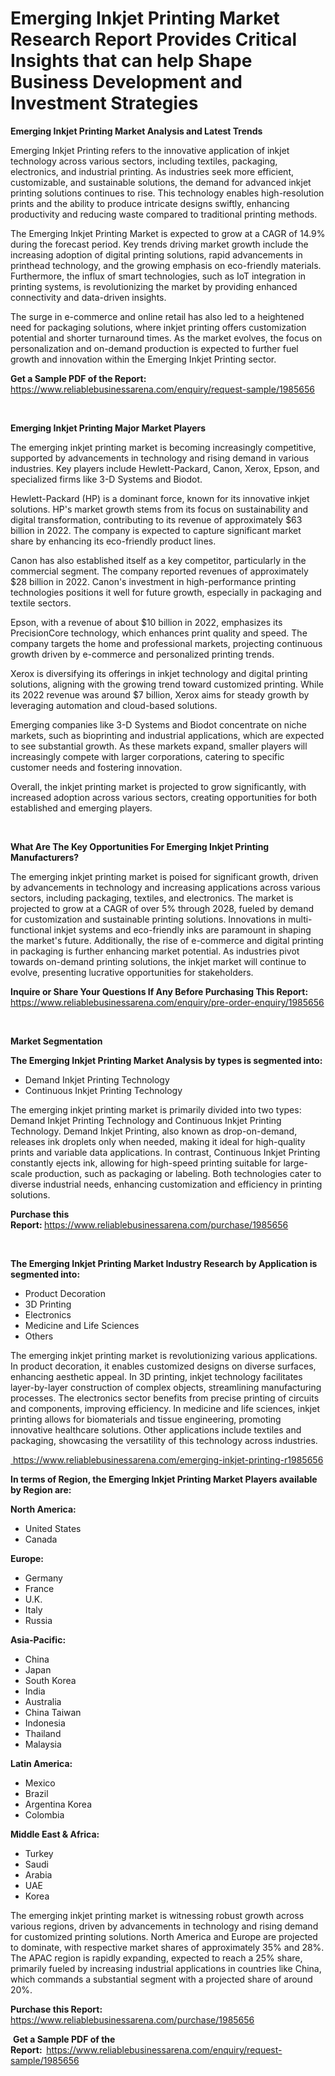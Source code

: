 <p><h1>Emerging Inkjet Printing Market Research Report Provides Critical Insights that can help Shape Business Development and Investment Strategies</h1></p><p><strong>Emerging Inkjet Printing Market Analysis and Latest Trends</strong></p>
<p><p>Emerging Inkjet Printing refers to the innovative application of inkjet technology across various sectors, including textiles, packaging, electronics, and industrial printing. As industries seek more efficient, customizable, and sustainable solutions, the demand for advanced inkjet printing solutions continues to rise. This technology enables high-resolution prints and the ability to produce intricate designs swiftly, enhancing productivity and reducing waste compared to traditional printing methods.</p><p>The Emerging Inkjet Printing Market is expected to grow at a CAGR of 14.9% during the forecast period. Key trends driving market growth include the increasing adoption of digital printing solutions, rapid advancements in printhead technology, and the growing emphasis on eco-friendly materials. Furthermore, the influx of smart technologies, such as IoT integration in printing systems, is revolutionizing the market by providing enhanced connectivity and data-driven insights.</p><p>The surge in e-commerce and online retail has also led to a heightened need for packaging solutions, where inkjet printing offers customization potential and shorter turnaround times. As the market evolves, the focus on personalization and on-demand production is expected to further fuel growth and innovation within the Emerging Inkjet Printing sector.</p></p>
<p><strong>Get a Sample PDF of the Report:&nbsp;</strong> <a href="https://www.reliablebusinessarena.com/enquiry/request-sample/1985656?utm_campaign=3258&utm_medium=2&utm_source=Github&utm_content=ia&utm_term=16042025&utm_id=emerging-inkjet-printing">https://www.reliablebusinessarena.com/enquiry/request-sample/1985656</a></p>
<p>&nbsp;</p>
<p><strong>Emerging Inkjet Printing Major Market Players</strong></p>
<p><p>The emerging inkjet printing market is becoming increasingly competitive, supported by advancements in technology and rising demand in various industries. Key players include Hewlett-Packard, Canon, Xerox, Epson, and specialized firms like 3-D Systems and Biodot. </p><p>Hewlett-Packard (HP) is a dominant force, known for its innovative inkjet solutions. HP's market growth stems from its focus on sustainability and digital transformation, contributing to its revenue of approximately $63 billion in 2022. The company is expected to capture significant market share by enhancing its eco-friendly product lines.</p><p>Canon has also established itself as a key competitor, particularly in the commercial segment. The company reported revenues of approximately $28 billion in 2022. Canon's investment in high-performance printing technologies positions it well for future growth, especially in packaging and textile sectors.</p><p>Epson, with a revenue of about $10 billion in 2022, emphasizes its PrecisionCore technology, which enhances print quality and speed. The company targets the home and professional markets, projecting continuous growth driven by e-commerce and personalized printing trends.</p><p>Xerox is diversifying its offerings in inkjet technology and digital printing solutions, aligning with the growing trend toward customized printing. While its 2022 revenue was around $7 billion, Xerox aims for steady growth by leveraging automation and cloud-based solutions.</p><p>Emerging companies like 3-D Systems and Biodot concentrate on niche markets, such as bioprinting and industrial applications, which are expected to see substantial growth. As these markets expand, smaller players will increasingly compete with larger corporations, catering to specific customer needs and fostering innovation.</p><p>Overall, the inkjet printing market is projected to grow significantly, with increased adoption across various sectors, creating opportunities for both established and emerging players.</p></p>
<p>&nbsp;</p>
<p><strong>What Are The Key Opportunities For Emerging Inkjet Printing Manufacturers?</strong></p>
<p><p>The emerging inkjet printing market is poised for significant growth, driven by advancements in technology and increasing applications across various sectors, including packaging, textiles, and electronics. The market is projected to grow at a CAGR of over 5% through 2028, fueled by demand for customization and sustainable printing solutions. Innovations in multi-functional inkjet systems and eco-friendly inks are paramount in shaping the market's future. Additionally, the rise of e-commerce and digital printing in packaging is further enhancing market potential. As industries pivot towards on-demand printing solutions, the inkjet market will continue to evolve, presenting lucrative opportunities for stakeholders.</p></p>
<p><strong>Inquire or Share Your Questions If Any Before Purchasing This Report:</strong> <a href="https://www.reliablebusinessarena.com/enquiry/pre-order-enquiry/1985656?utm_campaign=3258&utm_medium=2&utm_source=Github&utm_content=ia&utm_term=16042025&utm_id=emerging-inkjet-printing">https://www.reliablebusinessarena.com/enquiry/pre-order-enquiry/1985656</a></p>
<p>&nbsp;</p>
<p><strong>Market Segmentation</strong></p>
<p><strong>The Emerging Inkjet Printing Market Analysis by types is segmented into:</strong></p>
<p><ul><li>Demand Inkjet Printing Technology</li><li>Continuous Inkjet Printing Technology</li></ul></p>
<p><p>The emerging inkjet printing market is primarily divided into two types: Demand Inkjet Printing Technology and Continuous Inkjet Printing Technology. Demand Inkjet Printing, also known as drop-on-demand, releases ink droplets only when needed, making it ideal for high-quality prints and variable data applications. In contrast, Continuous Inkjet Printing constantly ejects ink, allowing for high-speed printing suitable for large-scale production, such as packaging or labeling. Both technologies cater to diverse industrial needs, enhancing customization and efficiency in printing solutions.</p></p>
<p><strong>Purchase this Report:&nbsp;</strong><a href="https://www.reliablebusinessarena.com/purchase/1985656?utm_campaign=3258&utm_medium=2&utm_source=Github&utm_content=ia&utm_term=16042025&utm_id=emerging-inkjet-printing">https://www.reliablebusinessarena.com/purchase/1985656</a></p>
<p>&nbsp;</p>
<p><strong>The Emerging Inkjet Printing Market Industry Research by Application is segmented into:</strong></p>
<p><ul><li>Product Decoration</li><li>3D Printing</li><li>Electronics</li><li>Medicine and Life Sciences</li><li>Others</li></ul></p>
<p><p>The emerging inkjet printing market is revolutionizing various applications. In product decoration, it enables customized designs on diverse surfaces, enhancing aesthetic appeal. In 3D printing, inkjet technology facilitates layer-by-layer construction of complex objects, streamlining manufacturing processes. The electronics sector benefits from precise printing of circuits and components, improving efficiency. In medicine and life sciences, inkjet printing allows for biomaterials and tissue engineering, promoting innovative healthcare solutions. Other applications include textiles and packaging, showcasing the versatility of this technology across industries.</p></p>
<p><a href="https://www.reliablebusinessarena.com/emerging-inkjet-printing-r1985656?utm_campaign=3258&utm_medium=2&utm_source=Github&utm_content=ia&utm_term=16042025&utm_id=emerging-inkjet-printing">&nbsp;https://www.reliablebusinessarena.com/emerging-inkjet-printing-r1985656</a></p>
<p><strong>In terms of Region, the Emerging Inkjet Printing Market Players available by Region are:</strong></p>
<p>
    <p> <strong> North America: </strong>
        <ul>
            <li>United States</li>
            <li>Canada</li>
        </ul>
        </p> 
    <p> <strong> Europe: </strong>
        <ul>
            <li>Germany</li>
            <li>France</li>
            <li>U.K.</li>
            <li>Italy</li>
            <li>Russia</li>
        </ul>
        </p> 
    <p> <strong> Asia-Pacific: </strong>
        <ul>
            <li>China</li>
            <li>Japan</li>
            <li>South Korea</li>
            <li>India</li>
            <li>Australia</li>
            <li>China Taiwan</li>
            <li>Indonesia</li>
            <li>Thailand</li>
            <li>Malaysia</li>
        </ul>
        </p> 
    <p> <strong> Latin America: </strong>
        <ul>
            <li>Mexico</li>
            <li>Brazil</li>
            <li>Argentina Korea</li>
            <li>Colombia</li>
        </ul>
        </p> 
    <p> <strong> Middle East & Africa: </strong>
        <ul>
            <li>Turkey</li>
            <li>Saudi</li>
            <li>Arabia</li>
            <li>UAE</li>
            <li>Korea</li>
        </ul>
    </p>
    </p>
<p><p>The emerging inkjet printing market is witnessing robust growth across various regions, driven by advancements in technology and rising demand for customized printing solutions. North America and Europe are projected to dominate, with respective market shares of approximately 35% and 28%. The APAC region is rapidly expanding, expected to reach a 25% share, primarily fueled by increasing industrial applications in countries like China, which commands a substantial segment with a projected share of around 20%.</p></p>
<p><strong>Purchase this Report: </strong><a href="https://www.reliablebusinessarena.com/purchase/1985656?utm_campaign=3258&utm_medium=2&utm_source=Github&utm_content=ia&utm_term=16042025&utm_id=emerging-inkjet-printing">https://www.reliablebusinessarena.com/purchase/1985656</a></p>
<p>&nbsp;<strong>Get a Sample PDF of the Report:&nbsp;&nbsp;</strong><a href="https://www.reliablebusinessarena.com/enquiry/request-sample/1985656?utm_campaign=3258&utm_medium=2&utm_source=Github&utm_content=ia&utm_term=16042025&utm_id=emerging-inkjet-printing">https://www.reliablebusinessarena.com/enquiry/request-sample/1985656</a></p>
<p><strong></strong></p>
<p><p></p><p></p><p></p></p>